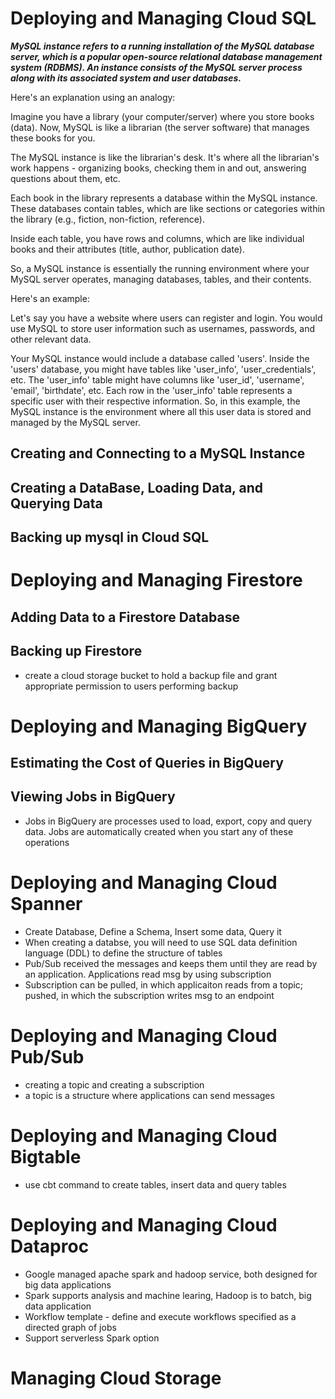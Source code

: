 # Deploying and Managing Cloud SQL
***MySQL instance refers to a running installation of the MySQL database server, which is a popular open-source relational database management system (RDBMS). An instance consists of the MySQL server process along with its associated system and user databases.***

Here's an explanation using an analogy:

Imagine you have a library (your computer/server) where you store books (data). Now, MySQL is like a librarian (the server software) that manages these books for you.

The MySQL instance is like the librarian's desk. It's where all the librarian's work happens - organizing books, checking them in and out, answering questions about them, etc.

Each book in the library represents a database within the MySQL instance. These databases contain tables, which are like sections or categories within the library (e.g., fiction, non-fiction, reference).

Inside each table, you have rows and columns, which are like individual books and their attributes (title, author, publication date).

So, a MySQL instance is essentially the running environment where your MySQL server operates, managing databases, tables, and their contents.

Here's an example:

Let's say you have a website where users can register and login. You would use MySQL to store user information such as usernames, passwords, and other relevant data.

Your MySQL instance would include a database called 'users'.
Inside the 'users' database, you might have tables like 'user_info', 'user_credentials', etc.
The 'user_info' table might have columns like 'user_id', 'username', 'email', 'birthdate', etc.
Each row in the 'user_info' table represents a specific user with their respective information.
So, in this example, the MySQL instance is the environment where all this user data is stored and managed by the MySQL server.


## Creating and Connecting to a MySQL Instance
## Creating a DataBase, Loading Data, and Querying Data
## Backing up mysql in Cloud SQL


# Deploying and Managing Firestore
## Adding Data to a Firestore Database
## Backing up Firestore
- create a cloud storage bucket to hold a backup file and grant appropriate permission to users performing backup





# Deploying and Managing BigQuery
## Estimating the Cost of Queries in BigQuery

## Viewing Jobs in BigQuery
- Jobs in BigQuery are processes used to load, export, copy and query data. Jobs are automatically created when you start any of these operations


# Deploying and Managing Cloud Spanner
- Create Database, Define a Schema, Insert some data, Query it
- When creating a databse, you will need to use SQL data definition language (DDL) to define the structure of tables
- Pub/Sub received the messages and keeps them until they are read by an application. Applications read msg by using subscription
- Subscription can be pulled, in which applicaiton reads from a topic; pushed, in which the subscription writes msg to an endpoint


# Deploying and Managing Cloud Pub/Sub
- creating a topic and creating a subscription
- a topic is a structure where applications can send messages


# Deploying and Managing Cloud Bigtable
- use cbt command to create tables, insert data and query tables

# Deploying and Managing Cloud Dataproc
- Google managed apache spark and hadoop service, both designed for big data applications
-  Spark supports analysis and machine learing, Hadoop is to batch, big data application
- Workflow template - define and execute workflows specified as a  directed graph of jobs
- Support serverless Spark option

# Managing Cloud Storage

